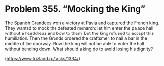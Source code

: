# Problem 355. “Mocking the King”

The Spanish Grandees won a victory at Pavia and captured the French king. They wanted to mock the defeated monarch: let him enter the palace hall without a headdress and bow to them. But the king refused to accept this humiliation. Then the Grands ordered the craftsmen to nail a bar in the middle of the doorway. Now the king will not be able to enter the hall without bending down. What should a king do to avoid losing his dignity?

(https://www.trizland.ru/tasks/1334/)